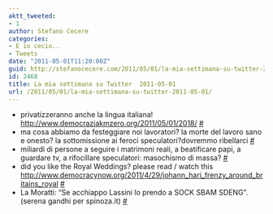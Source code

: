 ```yaml
---
aktt_tweeted:
- 1
author: Stefano Cecere
categories:
- E io cecio..
- Tweets
date: "2011-05-01T11:20:00Z"
guid: http://stefanocecere.com/2011/05/01/la-mia-settimana-su-twitter-2011-05-01/
id: 2468
title: La mia settimana su Twitter  2011-05-01
url: /2011/05/01/la-mia-settimana-su-twitter-2011-05-01/
---
```


<ul class="aktt_tweet_digest">
  <li>
    privatizzeranno anche la lingua italiana! <a href="http://www.democraziakmzero.org/2011/05/01/2018/" rel="nofollow">http://www.democraziakmzero.org/2011/05/01/2018/</a> <a href="http://twitter.com/StefanoCecere/statuses/64599409811406848" class="aktt_tweet_time">#</a>
  </li>
  <li>
    ma cosa abbiamo da festeggiare noi lavoratori? la morte del lavoro sano e onesto? la sottomissione ai feroci speculatori?dovremmo ribellarci <a href="http://twitter.com/StefanoCecere/statuses/64591947066646528" class="aktt_tweet_time">#</a>
  </li>
  <li>
    miliardi di persone a seguire i matrimoni reali, a beatificare papi, a guardare tv, a rifocillare speculatori: masochismo di massa? <a href="http://twitter.com/StefanoCecere/statuses/64591282512732160" class="aktt_tweet_time">#</a>
  </li>
  <li>
    did you like the Royal Weddings? please read / watch this <a href="http://www.democracynow.org/2011/4/29/johann_hari_frenzy_around_britains_royal" rel="nofollow">http://www.democracynow.org/2011/4/29/johann_hari_frenzy_around_britains_royal</a> <a href="http://twitter.com/StefanoCecere/statuses/64590190609563648" class="aktt_tweet_time">#</a>
  </li>
  <li>
    La Moratti: “Se acchiappo Lassini lo prendo a SOCK SBAM SDENG”. (serena gandhi per spinoza.it) <a href="http://twitter.com/StefanoCecere/statuses/62137559077228544" class="aktt_tweet_time">#</a>
  </li>
</ul>